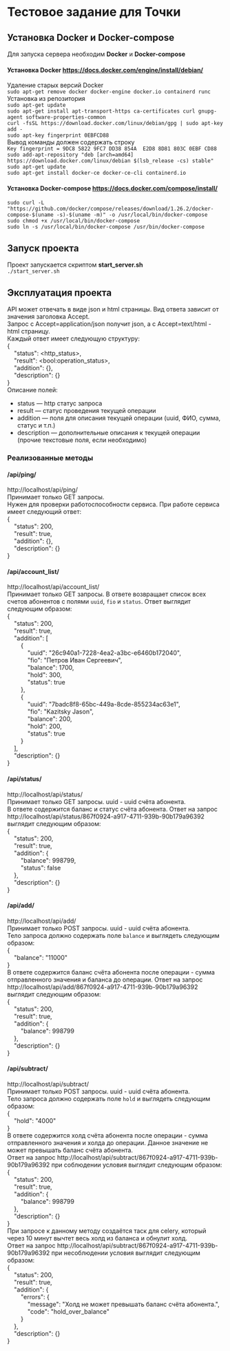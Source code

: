 # Тестовое задание для Точки
## Установка Docker и Docker-compose
Для запуска сервера необходим **Docker** и **Docker-compose**  
#### Установка Docker  https://docs.docker.com/engine/install/debian/
Удаление старых версий Docker  
`sudo apt-get remove docker docker-engine docker.io containerd runc`  
Установка из репозитория  
`sudo apt-get update`  
`sudo apt-get install apt-transport-https ca-certificates curl gnupg-agent software-properties-common`  
`curl -fsSL https://download.docker.com/linux/debian/gpg | sudo apt-key add -`  
`sudo apt-key fingerprint 0EBFCD88`  
Вывод команды должен содержать строку  
`Key fingerprint = 9DC8 5822 9FC7 DD38 854A  E2D8 8D81 803C 0EBF CD88`  
`sudo add-apt-repository "deb [arch=amd64] https://download.docker.com/linux/debian $(lsb_release -cs) stable"`  
`sudo apt-get update`  
`sudo apt-get install docker-ce docker-ce-cli containerd.io`  
#### Установка Docker-compose  https://docs.docker.com/compose/install/
`sudo curl -L "https://github.com/docker/compose/releases/download/1.26.2/docker-compose-$(uname -s)-$(uname -m)" -o /usr/local/bin/docker-compose`  
`sudo chmod +x /usr/local/bin/docker-compose`  
`sudo ln -s /usr/local/bin/docker-compose /usr/bin/docker-compose`  
## Запуск проекта
Проект запускается скриптом **start_server.sh**  
`./start_server.sh`  
## Эксплуатация проекта
API может отвечать в виде json и html страницы. Вид ответа зависит от значения заголовка Accept.  
Запрос с Accept=application/json получит json, а с Accept=text/html - html страницу.  
Каждый ответ имеет следующую структуру:  
{  
&nbsp;&nbsp;&nbsp;&nbsp;"status": <http_status>,  
&nbsp;&nbsp;&nbsp;&nbsp;"result": \<bool:operation_status>,  
&nbsp;&nbsp;&nbsp;&nbsp;"addition": {},  
&nbsp;&nbsp;&nbsp;&nbsp;"description": {}  
}  
Описание полей:  
- status — http статус запроса
- result — статус проведения текущей операции  
- addition — поля для описания текущей операции (uuid, ФИО, сумма,
статус и т.п.)  
- description — дополнительные описания к текущей операции (прочие
текстовые поля, если необходимо)
### Реализованные методы
#### /api/ping/
http://localhost/api/ping/  
Принимает только GET запросы.  
Нужен для проверки работоспособности сервиса. При работе сервиса имеет следующий ответ:  
{  
&nbsp;&nbsp;&nbsp;&nbsp;"status": 200,  
&nbsp;&nbsp;&nbsp;&nbsp;"result": true,  
&nbsp;&nbsp;&nbsp;&nbsp;"addition": {},  
&nbsp;&nbsp;&nbsp;&nbsp;"description": {}  
}  
#### /api/account_list/  
http://localhost/api/account_list/  
Принимает только GET запросы.
В ответе возвращает список всех счетов абонентов с полями `uuid`, `fio` и `status`. 
Ответ выглядит следующим образом:  
{  
&nbsp;&nbsp;&nbsp;&nbsp;"status": 200,  
&nbsp;&nbsp;&nbsp;&nbsp;"result": true,  
&nbsp;&nbsp;&nbsp;&nbsp;"addition": [  
&nbsp;&nbsp;&nbsp;&nbsp;&nbsp;&nbsp;&nbsp;&nbsp;{  
&nbsp;&nbsp;&nbsp;&nbsp;&nbsp;&nbsp;&nbsp;&nbsp;&nbsp;&nbsp;&nbsp;&nbsp;"uuid": "26c940a1-7228-4ea2-a3bc-e6460b172040",  
&nbsp;&nbsp;&nbsp;&nbsp;&nbsp;&nbsp;&nbsp;&nbsp;&nbsp;&nbsp;&nbsp;&nbsp;"fio": "Петров Иван Сергеевич",  
&nbsp;&nbsp;&nbsp;&nbsp;&nbsp;&nbsp;&nbsp;&nbsp;&nbsp;&nbsp;&nbsp;&nbsp;"balance": 1700,  
&nbsp;&nbsp;&nbsp;&nbsp;&nbsp;&nbsp;&nbsp;&nbsp;&nbsp;&nbsp;&nbsp;&nbsp;"hold": 300,  
&nbsp;&nbsp;&nbsp;&nbsp;&nbsp;&nbsp;&nbsp;&nbsp;&nbsp;&nbsp;&nbsp;&nbsp;"status": true  
&nbsp;&nbsp;&nbsp;&nbsp;&nbsp;&nbsp;&nbsp;&nbsp;},  
&nbsp;&nbsp;&nbsp;&nbsp;&nbsp;&nbsp;&nbsp;&nbsp;{  
&nbsp;&nbsp;&nbsp;&nbsp;&nbsp;&nbsp;&nbsp;&nbsp;&nbsp;&nbsp;&nbsp;&nbsp;"uuid": "7badc8f8-65bc-449a-8cde-855234ac63e1",  
&nbsp;&nbsp;&nbsp;&nbsp;&nbsp;&nbsp;&nbsp;&nbsp;&nbsp;&nbsp;&nbsp;&nbsp;"fio": "Kazitsky Jason",  
&nbsp;&nbsp;&nbsp;&nbsp;&nbsp;&nbsp;&nbsp;&nbsp;&nbsp;&nbsp;&nbsp;&nbsp;"balance": 200,  
&nbsp;&nbsp;&nbsp;&nbsp;&nbsp;&nbsp;&nbsp;&nbsp;&nbsp;&nbsp;&nbsp;&nbsp;"hold": 200,  
&nbsp;&nbsp;&nbsp;&nbsp;&nbsp;&nbsp;&nbsp;&nbsp;&nbsp;&nbsp;&nbsp;&nbsp;"status": true  
&nbsp;&nbsp;&nbsp;&nbsp;&nbsp;&nbsp;&nbsp;&nbsp;}  
&nbsp;&nbsp;&nbsp;&nbsp;],  
&nbsp;&nbsp;&nbsp;&nbsp;"description": {}  
}  
#### /api/status/<uuid>
http://localhost/api/status/<uuid>  
Принимает только GET запросы. uuid - uuid счёта абонента.  
В ответе содержится баланс и статус счёта абонента. 
Ответ на запрос http://localhost/api/status/867f0924-a917-4711-939b-90b179a96392 выглядит следующим образом:   
{  
&nbsp;&nbsp;&nbsp;&nbsp;"status": 200,  
&nbsp;&nbsp;&nbsp;&nbsp;"result": true,  
&nbsp;&nbsp;&nbsp;&nbsp;"addition": {  
&nbsp;&nbsp;&nbsp;&nbsp;&nbsp;&nbsp;&nbsp;&nbsp;"balance": 998799,  
&nbsp;&nbsp;&nbsp;&nbsp;&nbsp;&nbsp;&nbsp;&nbsp;"status": false  
&nbsp;&nbsp;&nbsp;&nbsp;},  
&nbsp;&nbsp;&nbsp;&nbsp;"description": {}  
}  
#### /api/add/<uuid>
http://localhost/api/add/<uuid>  
Принимает только POST запросы. uuid - uuid счёта абонента.  
Тело запроса должно содержать поле `balance` и выглядеть следующим образом:  
{  
&nbsp;&nbsp;&nbsp;&nbsp;"balance": "11000"  
}  
В ответе содержится баланс счёта абонента после операции - сумма отправленного значения и баланса до операции. 
Ответ на запрос http://localhost/api/add/867f0924-a917-4711-939b-90b179a96392 выглядит следующим образом:   
{  
&nbsp;&nbsp;&nbsp;&nbsp;"status": 200,  
&nbsp;&nbsp;&nbsp;&nbsp;"result": true,  
&nbsp;&nbsp;&nbsp;&nbsp;"addition": {  
&nbsp;&nbsp;&nbsp;&nbsp;&nbsp;&nbsp;&nbsp;&nbsp;"balance": 998799  
&nbsp;&nbsp;&nbsp;&nbsp;},  
&nbsp;&nbsp;&nbsp;&nbsp;"description": {}  
}  
#### /api/subtract/<uuid>
http://localhost/api/subtract/<uuid>  
Принимает только POST запросы. uuid - uuid счёта абонента.  
Тело запроса должно содержать поле `hold` и выглядеть следующим образом:  
{  
&nbsp;&nbsp;&nbsp;&nbsp;"hold": "4000"  
}  
В ответе содержится холд счёта абонента после операции - сумма отправленного значения и холда до операции. 
Данное значение не может превышать баланс счёта абонента.  
Ответ на запрос http://localhost/api/subtract/867f0924-a917-4711-939b-90b179a96392 при соблюдении условия выглядит следующим образом:   
{  
&nbsp;&nbsp;&nbsp;&nbsp;"status": 200,  
&nbsp;&nbsp;&nbsp;&nbsp;"result": true,  
&nbsp;&nbsp;&nbsp;&nbsp;"addition": {  
&nbsp;&nbsp;&nbsp;&nbsp;&nbsp;&nbsp;&nbsp;&nbsp;"balance": 998799  
&nbsp;&nbsp;&nbsp;&nbsp;},  
&nbsp;&nbsp;&nbsp;&nbsp;"description": {}  
}  
При запросе к данному методу создаётся таск для celery, который через 10 минут вычтет весь холд из баланса и обнулит холд.  
Ответ на запрос http://localhost/api/subtract/867f0924-a917-4711-939b-90b179a96392 при несоблюдении условия выглядит следующим образом:   
{  
&nbsp;&nbsp;&nbsp;&nbsp;"status": 200,  
&nbsp;&nbsp;&nbsp;&nbsp;"result": true,  
&nbsp;&nbsp;&nbsp;&nbsp;"addition": {  
&nbsp;&nbsp;&nbsp;&nbsp;&nbsp;&nbsp;&nbsp;&nbsp;"errors": {  
&nbsp;&nbsp;&nbsp;&nbsp;&nbsp;&nbsp;&nbsp;&nbsp;&nbsp;&nbsp;&nbsp;&nbsp;"message": "Холд не может превышать баланс счёта абонента.",  
&nbsp;&nbsp;&nbsp;&nbsp;&nbsp;&nbsp;&nbsp;&nbsp;&nbsp;&nbsp;&nbsp;&nbsp;"code": "hold_over_balance"  
&nbsp;&nbsp;&nbsp;&nbsp;&nbsp;&nbsp;&nbsp;&nbsp;}  
&nbsp;&nbsp;&nbsp;&nbsp;},  
&nbsp;&nbsp;&nbsp;&nbsp;"description": {}  
}  